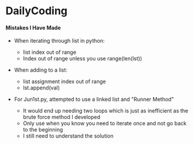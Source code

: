 # DailyCoding

#### Mistakes I Have Made

- When iterating through list in python:
  - list index out of range
  - Index out of range unless you use range(len(lst))
- When adding to a list:

  - list assignment index out of range
  - lst.append(val)

- For Jun1st.py, attempted to use a linked list and "Runner Method"
  - It would end up needing two loops which is just as inefficient as the brute force method I developed
  - Only use when you know you need to iterate once and not go back to the beginning
  - I still need to understand the solution
